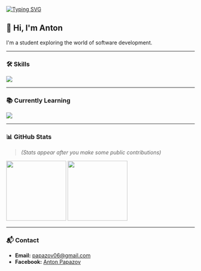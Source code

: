 [![Typing SVG](https://readme-typing-svg.herokuapp.com?duration=3000&lines=Hi%2C+I'm+Anton;Welcome+to+my+GitHub+Profile!;Learning+Software+Development+in+Softuni)](https://git.io/typing-svg)

## 👋 Hi, I'm Anton

I'm a student exploring the world of software development.

---

### 🛠️ Skills
<p>
  <img src="https://skillicons.dev/icons?i=html,css" />
</p>

---

### 📚 Currently Learning
<p>
  <img src="https://skillicons.dev/icons?i=python,postgres,js" />
</p>

---

### 📊 GitHub Stats
> *(Stats appear after you make some public contributions)*

<p>
  <img height="160" src="https://github-readme-stats.vercel.app/api?username=AntonPapazov&show_icons=true&hide_title=true&hide_border=true" />
  <img height="160" src="https://github-readme-stats.vercel.app/api/top-langs/?username=AntonPapazov&layout=compact&hide_border=true" />
</p>

---

### 📬 Contact
- **Email:** papazov06@gmail.com  
- **Facebook:** [Anton Papazov](https://www.facebook.com/profile.php?id=100092239291520)

